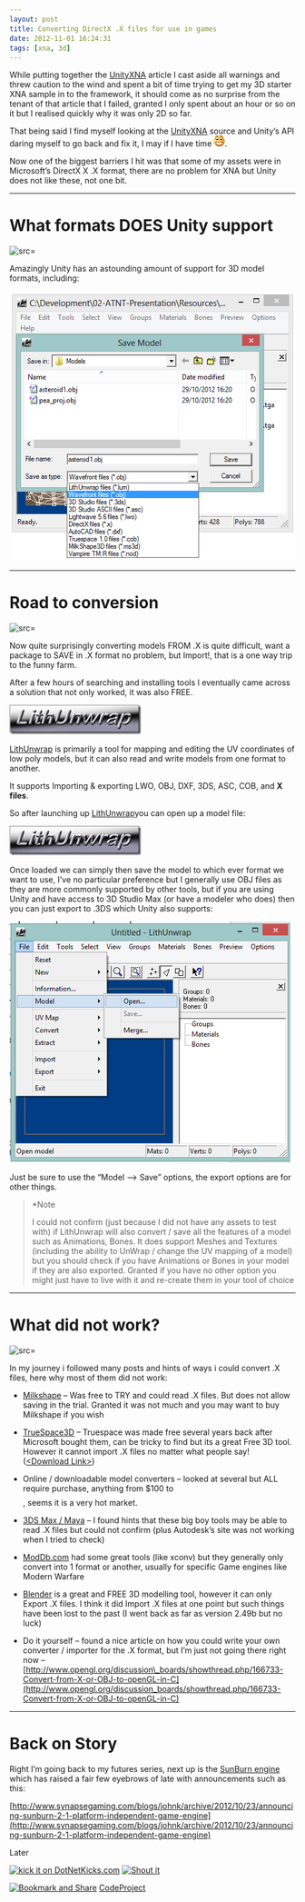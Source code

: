 ```yaml
---
layout: post
title: Converting DirectX .X files for use in games
date: 2012-11-01 16:24:31
tags: [xna, 3d]
---
```


While putting together the [UnityXNA](https://github.com/mvi/UnityXNA) article I cast aside all warnings and threw caution to the wind and spent a bit of time trying to get my 3D starter XNA sample in to the framework, it should come as no surprise from the tenant of that article that I failed, granted I only spent about an hour or so on it but I realised quickly why it was only 2D so far.

That being said I find myself looking at the [UnityXNA](https://github.com/mvi/UnityXNA) source and Unity’s API daring myself to go back and fix it, I may if I have time ![Open-mouthed smile](/assets/img/wordpress/2012/11/wlEmoticon-openmouthedsmile.png).

Now one of the biggest barriers I hit was that some of my assets were in Microsoft’s DirectX X .X format, there are no problem for XNA but Unity does not like these, not one bit.

* * *

# What formats DOES Unity support

![src=]()

Amazingly Unity has an astounding amount of support for 3D model formats, including:

[![image](/assets/img/wordpress/2012/11/image2.png "image")](/assets/img/wordpress/2012/11/image3.png)

* * *

# Road to conversion

![src=]()

Now quite surprisingly converting models FROM .X is quite difficult, want a package to SAVE in .X format no problem, but Import!, that is a one way trip to the funny farm.

After a few hours of searching and installing tools I eventually came across a solution that not only worked, it was also FREE.

[![image](/assets/img/wordpress/2012/11/image.png "image")](http://files.seriouszone.com/download.php?fileid=198)

[LithUnwrap](http://files.seriouszone.com/download.php?fileid=198) is primarily a tool for mapping and editing the UV coordinates of low poly models, but it can also read and write models from one format to another.

It supports Importing & exporting LWO, OBJ, DXF, 3DS, ASC, COB, and **X files**.

So after launching up [LithUnwrap](http://files.seriouszone.com/download.php?fileid=198)you can open up a model file:

[![image](/assets/img/wordpress/2012/11/image.png "image")](/assets/img/wordpress/2012/11/image1.png)

Once loaded we can simply then save the model to which ever format we want to use, I’ve no particular preference but I generally use OBJ files as they are more commonly supported by other tools, but if you are using Unity and have access to 3D Studio Max (or have a modeler who does) then you can just export to .3DS which Unity also supports:

[![image](/assets/img/wordpress/2012/11/image1.png "image")](/assets/img/wordpress/2012/11/image2.png)

Just be sure to use the “Model –\> Save” options, the export options are for other things.

> \*Note
> 
> I could not confirm (just because I did not have any assets to test with) if LithUnwrap will also convert / save all the features of a model such as Animations, Bones.  It does support Meshes and Textures (including the ability to UnWrap / change the UV mapping of a model) but you should check if you have Animations or Bones in your model if they are also exported.  Granted if you have no other option you might just have to live with it and re-create them in your tool of choice

* * *

# What did not work?

![src=]()

In my journey i followed many posts and hints of ways i could convert .X files, here why most of them did not work:

- [Milkshape](http://chumbalum.swissquake.ch/ms3d/index.html) – Was free to TRY and could read .X files. But does not allow saving in the trial.  Granted it was not much and you may want to buy Milkshape if you wish

- [TrueSpace3D](http://en.wikipedia.org/wiki/TrueSpace) – Truespace was made free several years back after Microsoft bought them, can be tricky to find but its a great Free 3D tool.  However it cannot import .X files no matter what people say! ([\<Download Link\>](http://download.cnet.com/TrueSpace/3000-6677_4-10187286.html))

- Online / downloadable model converters – looked at several but ALL require purchase, anything from $100 to $$$$, seems it is a very hot market.

- [3DS Max / Maya](http://usa.autodesk.com/) – I found hints that these big boy tools may be able to read .X files but could not confirm (plus Autodesk’s site was not working when I tried to check)

- [ModDb.com](http://www.moddb.com/) had some great tools (like xconv) but they generally only convert into 1 format or another, usually for specific Game engines like Modern Warfare

- [Blender](http://www.blender.org/) is a great and FREE 3D modelling tool, however it can only Export .X files.  I think it did Import .X files at one point but such things have been lost to the past (I went back as far as version 2.49b but no luck)

- Do it yourself – found a nice article on how you could write your own converter / importer for the .X format, but I’m just not going there right now – [http://www.opengl.org/discussion\_boards/showthread.php/166733-Convert-from-X-or-OBJ-to-openGL-in-C](http://www.opengl.org/discussion_boards/showthread.php/166733-Convert-from-X-or-OBJ-to-openGL-in-C)

* * *

# Back on Story

Right I’m going back to my futures series, next up is the [SunBurn engine](http://www.synapsegaming.com/products/sunburn/engine/) which has raised a fair few eyebrows of late with announcements such as this:

[http://www.synapsegaming.com/blogs/johnk/archive/2012/10/23/announcing-sunburn-2-1-platform-independent-game-engine](http://www.synapsegaming.com/blogs/johnk/archive/2012/10/23/announcing-sunburn-2-1-platform-independent-game-engine)

Later

[![kick it on DotNetKicks.com](http://www.dotnetkicks.com/Services/Images/KickItImageGenerator.ashx?url=http://darkgenesis.zenithmoon.com/?p=1403&bgcolor=6600FF)](http://www.dotnetkicks.com/kick/?url=http://darkgenesis.zenithmoon.com/?p=1403) [![Shout it](http://dotnetshoutout.com/image.axd?url=http://darkgenesis.zenithmoon.com/?p=1403)](http://dotnetshoutout.com/Submit?url=http://darkgenesis.zenithmoon.com/?p=1403)<script type="text/javascript">// <![CDATA[
var dzone_url = 'http://darkgenesis.zenithmoon.com/?p=1403';
// ]]></script>  
<script type="text/javascript">// <![CDATA[
var dzone_title = 'Converting DirectX .X files for use in games';
// ]]></script>  
<script type="text/javascript">// <![CDATA[
var dzone_blurb = 'Converting DirectX .X files for use in games';
// ]]></script>  
<script type="text/javascript">// <![CDATA[
var dzone_style = '2';
// ]]></script>  
<script type="text/javascript" src="http://widgets.dzone.com/links/widgets/zoneit.js" language="javascript"></script><script type="text/javascript">// <![CDATA[
var addthis_pub="runxc1";
// ]]></script>[![Bookmark and Share](http://s7.addthis.com/static/btn/lg-share-en.gif)](http://www.addthis.com/bookmark.php?v=20) <script type="text/javascript" src="http://s7.addthis.com/js/200/addthis_widget.js"></script>[CodeProject](http://www.codeproject.com/script/Articles/BlogFeedList?amid=9502591)
